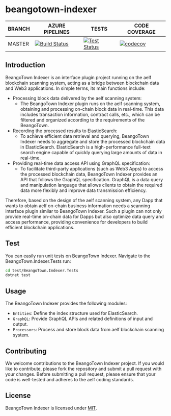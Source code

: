 # beangotown-indexer
BRANCH | AZURE PIPELINES                                                                                                                                                                                                                             | TESTS                                                                                                                                                                                                  | CODE COVERAGE
-------|---------------------------------------------------------------------------------------------------------------------------------------------------------------------------------------------------------------------------------------------|--------------------------------------------------------------------------------------------------------------------------------------------------------------------------------------------------------|--------------
MASTER   | [![Build Status](https://dev.azure.com/BeangoTown/beangotown-indexer/_apis/build/status/beangotown-indexer?branchName=master)](https://dev.azure.com/BeangoTown/beangotown-indexer/_build/latest?definitionId=3&branchName=master) | [![Test Status](https://img.shields.io/azure-devops/tests/BeangoTown/beangotown-indexer/4/master)](https://dev.azure.com/BeangoTown/beangotown-indexer/_build/latest?definitionId=4&branchName=master) | [![codecov](https://codecov.io/gh/Beangotown/beangotown-indexer/graph/badge.svg?token=QTW4G0JHXQ)](https://codecov.io/gh/Beangotown/beangotown-indexer)

## Introduction
BeangoTown Indexer is an interface plugin project running on the aelf blockchain scanning system, acting as a bridge between blockchain data and Web3 applications. In simple terms, its main functions include:

- Processing block data delivered by the aelf scanning system:
    - The BeangoTown Indexer plugin runs on the aelf scanning system, obtaining and processing on-chain block data in real-time. This data includes transaction information, contract calls, etc., which can be filtered and organized according to the  requirements of the BeangoTown.
- Recording the processed results to ElasticSearch:
    - To achieve efficient data retrieval and querying, BeangoTown Indexer needs to aggregate and store the processed blockchain data in ElasticSearch. ElasticSearch is a high-performance full-text search engine capable of quickly querying large amounts of data in real-time.
- Providing real-time data access API using GraphQL specification:
    - To facilitate third-party applications (such as Web3 Apps) to access the processed blockchain data, BeangoTown Indexer provides an API that follows the GraphQL specification. GraphQL is a data query and manipulation language that allows clients to obtain the required data more flexibly and improve data transmission efficiency.

Therefore, based on the design of the aelf scanning system, any Dapp that wants to obtain aelf on-chain business information needs a scanning interface plugin similar to BeangoTown Indexer. Such a plugin can not only provide real-time on-chain data for Dapps but also optimize data query and access performance, providing convenience for developers to build efficient blockchain applications.

## Test

You can easily run unit tests on BeangoTown Indexer. Navigate to the BeangoTown.Indexer.Tests run:

```Bash
cd test/BeangoTown.Indexer.Tests
dotnet test
```

## Usage

The BeangoTown Indexer provides the following modules:

- `Entities`: Define the index structure used for ElasticSearch.
- `GraphQL`: Provide GraphQL APIs and related definitions of input and output.
- `Processors`: Process and store block data from aelf blockchain scanning system.

## Contributing

We welcome contributions to the BeangoTown Indexer project. If you would like to contribute, please fork the repository and submit a pull request with your changes. Before submitting a pull request, please ensure that your code is well-tested and adheres to the aelf coding standards.
## License

BeangoTown Indexer is licensed under [MIT](https://github.com/Beangotown/beangotown-indexer/blob/master/LICENSE).

